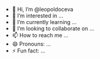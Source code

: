 - 👋 Hi, I’m @leopoldoceva
- 👀 I’m interested in ...
- 🌱 I’m currently learning ...
- 💞️ I’m looking to collaborate on ...
- 📫 How to reach me ...
- 😄 Pronouns: ...
- ⚡ Fun fact: ...

<!---
leopoldoceva/leopoldoceva is a ✨ special ✨ repository because its `README.md` (this file) appears on your GitHub profile.
You can click the Preview link to take a look at your changes.
--->
